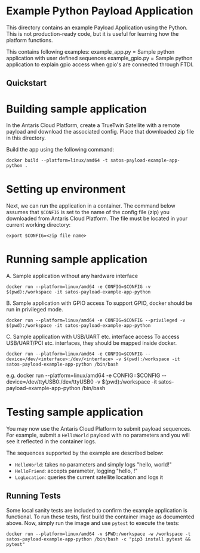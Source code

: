 # Example Python Payload Application

This directory contains an example Payload Application using the Python.
This is not production-ready code, but it is useful for learning how the platform functions.

This contains following examples:
	example_app.py = Sample python application with user defined sequences
	example_gpio.py = Sample python application to explain gpio access when gpio's are connected through FTDI.
	
## Quickstart

# Building sample application
In the Antaris Cloud Platform, create a TrueTwin Satellite with a remote payload and download the associated config.
Place that downloaded zip file in this directory.

Build the app using the following command:

```
docker build --platform=linux/amd64 -t satos-payload-example-app-python .
```

# Setting up environment
Next, we can run the application in a container. The command below assumes that `$CONFIG` is set to the name of the config file (zip) you downloaded from Antaris Cloud Platform. The file must be located in your current working directory:

```
export $CONFIG=<zip file name>
```

# Running sample application

A. Sample application without any hardware interface
```
docker run --platform=linux/amd64 -e CONFIG=$CONFIG -v $(pwd):/workspace -it satos-payload-example-app-python 
```

B. Sample application with GPIO access
   To support GPIO, docker should be run in privileged mode.
```
docker run --platform=linux/amd64 -e CONFIG=$CONFIG --privileged -v $(pwd):/workspace -it satos-payload-example-app-python
```

C. Sample application with USB/UART etc. interface access
	To access USB/UART/PCI etc. interfaces, they should be mapped inside docker.
```
docker run --platform=linux/amd64 -e CONFIG=$CONFIG --device=/dev/<interface>:/dev/<interface> -v $(pwd):/workspace -it satos-payload-example-app-python /bin/bash
```
e.g.
	docker run --platform=linux/amd64 -e CONFIG=$CONFIG --device=/dev/ttyUSB0:/dev/ttyUSB0 -v $(pwd):/workspace -it satos-payload-example-app-python /bin/bash

# Testing sample application
You may now use the Antaris Cloud Platform to submit payload sequences. For example, submit a `HelloWorld` payload with
no parameters and you will see it reflected in the container logs.

The sequences supported by the example are described below:
* `HelloWorld`: takes no parameters and simply logs "hello, world!"
* `HelloFriend`: accepts parameter, logging "hello, <parameter>!"
* `LogLocation`: queries the current satellite location and logs it

## Running Tests

Some local sanity tests are included to confirm the example application is functional.
To run these tests, first build the container image as documented above.
Now, simply run the image and use `pytest` to execute the tests:

```
docker run --platform=linux/amd64 -v $PWD:/workspace -w /workspace -t satos-payload-example-app-python /bin/bash -c "pip3 install pytest && pytest"
```
